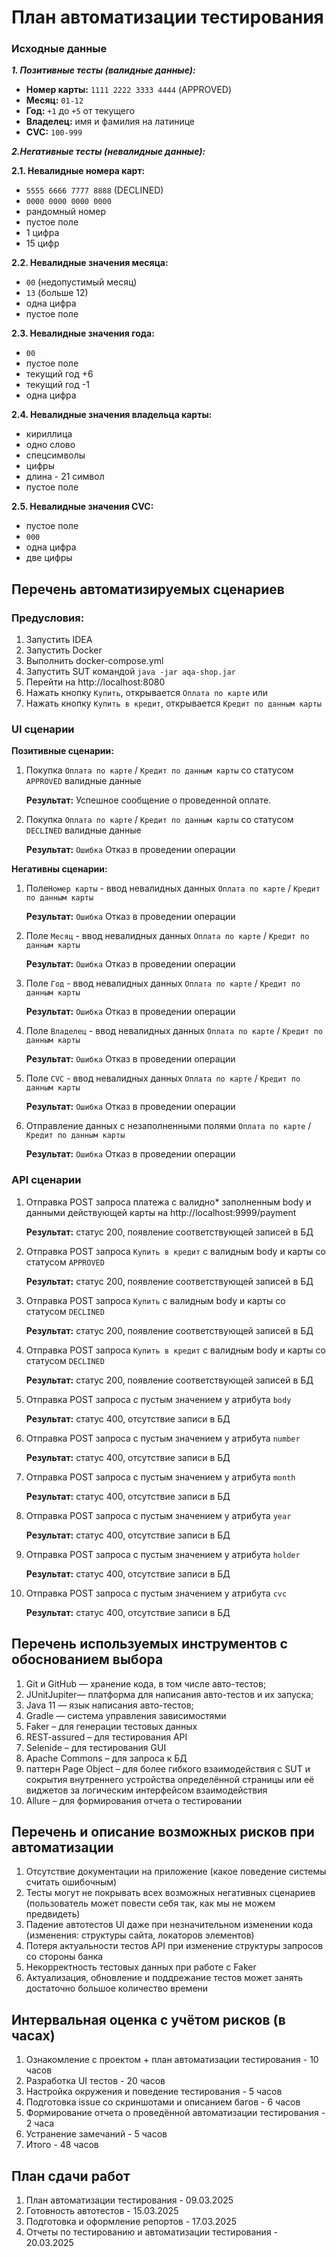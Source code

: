 # **План автоматизации тестирования**

### **Исходные данные**

***1. Позитивные тесты (валидные данные):***
* **Номер карты:** `1111 2222 3333 4444` (APPROVED)
* **Месяц:** `01-12`
* **Год:** `+1` до `+5` от текущего
* **Владелец:** имя и фамилия на латинице
* **CVC:** `100-999`

***2.Негативные тесты (невалидные данные):***

**2.1. Невалидные номера карт:**
* `5555 6666 7777 8888` (DECLINED)
* `0000 0000 0000 0000`
* рандомный номер
* пустое поле
* 1 цифра
* 15 цифр

**2.2. Невалидные значения месяца:**

* `00` (недопустимый месяц)
* `13` (больше 12)
* одна цифра
* пустое поле

**2.3. Невалидные значения года:**

* `00`
* пустое поле
* текущий год +6
* текущий год -1
* одна цифра

**2.4. Невалидные значения владельца карты:**

* кириллица
* одно слово
* спецсимволы
* цифры
* длина - 21 символ
* пустое поле

**2.5. Невалидные значения CVC:**

* пустое поле
* `000`
* одна цифра
* две цифры

## **Перечень автоматизируемых сценариев**

### Предусловия:
1. Запустить IDEA
2. Запустить Docker
3. Выполнить docker-compose.yml
4. Запустить SUT командой `java -jar aqa-shop.jar`
5. Перейти на http://localhost:8080
6. Нажать кнопку `Купить`, открывается `Оплата по карте` или
7. Нажать кнопку `Купить в кредит`, открывается `Кредит по данным карты`

### **UI сценарии**

**Позитивные сценарии:**
1. Покупка `Оплата по карте` / `Кредит по данным карты` со статусом `APPROVED` валидные данные
    
    **Результат:**  Успешное сообщение о проведенной оплате.
2. Покупка `Оплата по карте` / `Кредит по данным карты` со статусом `DECLINED` валидные данные

    **Результат:** `Ошибка` Отказ в проведении операции

**Негативны сценарии:**
1. Поле`Номер карты` - ввод невалидных данных `Оплата по карте` / `Кредит по данным карты`

   **Результат:** `Ошибка` Отказ в проведении операции
2. Поле `Месяц` - ввод невалидных данных `Оплата по карте` / `Кредит по данным карты`

   **Результат:** `Ошибка` Отказ в проведении операции
3. Поле `Год` - ввод невалидных данных `Оплата по карте` / `Кредит по данным карты`

   **Результат:** `Ошибка` Отказ в проведении операции
4. Поле `Владелец` - ввод невалидных данных `Оплата по карте` / `Кредит по данным карты`

   **Результат:** `Ошибка` Отказ в проведении операции
5. Поле `CVC` - ввод невалидных данных `Оплата по карте` / `Кредит по данным карты`

   **Результат:** `Ошибка` Отказ в проведении операции
6. Отправление данных с незаполненными полями `Оплата по карте` / `Кредит по данным карты`

   **Результат:** `Ошибка` Отказ в проведении операции

### **API сценарии**
1. Отправка POST запроса платежа с валидно* заполненным body и данными действующей карты на  http://localhost:9999/payment

   **Результат:** статус 200, появление соответствующей записей в БД
2. Отправка POST запроса `Купить в кредит`  с валидным body и карты со статусом `APPROVED`

   **Результат:** статус 200, появление соответствующей записей в БД
3. Отправка POST запроса `Купить` с валидным body и карты со статусом `DECLINED`

   **Результат:** статус 200, появление соответствующей записей в БД
4. Отправка POST запроса `Купить в кредит` с валидным body и карты со статусом `DECLINED`

   **Результат:** статус 200, появление соответствующей записей в БД
5. Отправка POST запроса с пустым значением у атрибута `body`

   **Результат:** статус 400, отсутствие записи в БД
6. Отправка POST запроса с пустым значением у атрибута `number`

   **Результат:** статус 400, отсутствие записи в БД
7. Отправка POST запроса с пустым значением у атрибута `month`

   **Результат:** статус 400, отсутствие записи в БД
8. Отправка POST запроса с пустым значением у атрибута `year`

   **Результат:** статус 400, отсутствие записи в БД
9. Отправка POST запроса с пустым значением у атрибута `holder`

   **Результат:** статус 400, отсутствие записи в БД
10. Отправка POST запроса с пустым значением у атрибута `cvc`
   
    **Результат:** статус 400, отсутствие записи в БД

## **Перечень используемых инструментов с обоснованием выбора**

1. Git и GitHub — хранение кода, в том числе авто-тестов;
2. JUnitJupiter— платформа для написания авто-тестов и их запуска;
3. Java 11 — язык написания авто-тестов;
4. Gradle — система управления зависимостями
5. Faker – для генерации тестовых данных
6. REST-assured – для тестирования API
7. Selenide – для тестирования GUI
8. Apache Commons – для запроса к БД
9. паттерн Page Object – для более гибкого взаимодействия с SUT и сокрытия внутреннего устройства определённой страницы или её виджетов за логическим интерфейсом взаимодействия
10. Allure – для формирования отчета о тестировании

## **Перечень и описание возможных рисков при автоматизации**

1. Отсутствие документации на приложение (какое поведение системы считать ошибочным)
2. Тесты могут не покрывать всех возможных негативных сценариев (пользователь может повести себя так, как мы не можем предвидеть)
3. Падение автотестов UI даже при незначительном изменении кода (изменения: структуры сайта, локаторов элементов)
4. Потеря актуальности тестов API при изменение структуры запросов со стороны банка
5. Некорректность тестовых данных при работе с Faker
6. Актуализация, обновление и поддрежание тестов может занять достаточно большое количество времени

## **Интервальная оценка с учётом рисков (в часах)**

1. Ознакомление с проектом + план автоматизации тестирования - 10 часов
2. Разработка UI тестов - 20 часов
3. Настройка окружения и поведение тестирования - 5 часов
4. Подготовка issue со скриншотами и описанием багов - 6 часов
5. Формирование отчета о проведённой автоматизации тестирования - 2 часа
6. Устранение замечаний - 5 часов
7. Итого - 48 часов

## **План сдачи работ**

1. План автоматизации тестирования - 09.03.2025
2. Готовность автотестов - 15.03.2025
3. Подготовка и оформление репортов - 17.03.2025
4. Отчеты по тестированию и автоматизации тестирования - 20.03.2025